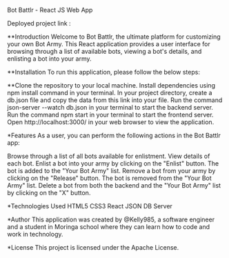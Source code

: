 Bot Battlr - React JS Web App

Deployed project link :  


**Introduction
Welcome to Bot Battlr, the ultimate platform for customizing your own Bot Army. This React application provides a user interface for browsing through a list of available bots, viewing a bot's details, and enlisting a bot into your army.

**Installation
To run this application, please follow the below steps:


**Clone the repository to your local machine.
Install dependencies using npm install command in your terminal.
In your project directory, create a db.json file and copy the data from this link into your file.
Run the command json-server --watch db.json in your terminal to start the backend server.
Run the command npm start in your terminal to start the frontend server.
Open http://localhost:3000/ in your web browser to view the application.



*Features
As a user, you can perform the following actions in the Bot Battlr app:

Browse through a list of all bots available for enlistment.
View details of each bot.
Enlist a bot into your army by clicking on the "Enlist" button. The bot is added to the "Your Bot Army" list.
Remove a bot from your army by clicking on the "Release" button. The bot is removed from the "Your Bot Army" list.
Delete a bot from both the backend and the "Your Bot Army" list by clicking on the "X" button.


*Technologies Used
HTML5
CSS3
React
JSON DB Server


*Author
This application was created by @Kelly985, a software engineer and a student in Moringa school where they can learn how to code and work in technology.


*License
This project is licensed under the Apache License.